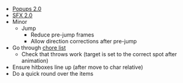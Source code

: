 - [Popups 2.0](/docs/tasks/before_locals_test/popups_2.0.md)
- [SFX 2.0](/docs/tasks/before_locals_test/sfx_2.0.md)
- Minor
  - Jump
    - Reduce pre-jump frames
    - Allow direction corrections after pre-jump
- Go through [chore list](/docs/tasks/chore_tracker.md)
  - Check that throws work (target is set to the correct spot after animation)
- Ensure hitboxes line up (after move to char relative)
- Do a quick round over the items
